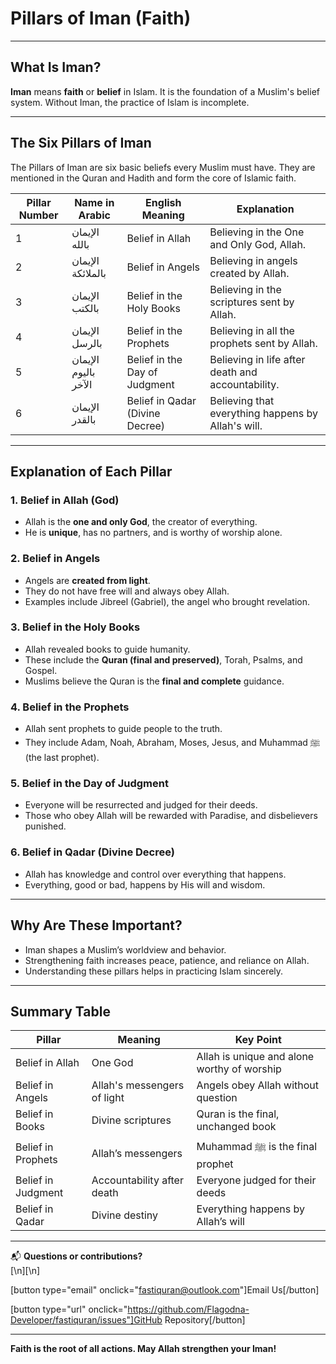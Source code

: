 # Pillars of Iman (Faith)

---

## What Is Iman?

**Iman** means **faith** or **belief** in Islam. It is the foundation of a Muslim's belief system. Without Iman, the practice of Islam is incomplete.

---

## The Six Pillars of Iman

The Pillars of Iman are six basic beliefs every Muslim must have. They are mentioned in the Quran and Hadith and form the core of Islamic faith.

| Pillar Number | Name in Arabic       | English Meaning                 | Explanation                                        |
| ------------- | -------------------- | ------------------------------- | -------------------------------------------------- |
| 1             | الإيمان بالله        | Belief in Allah                 | Believing in the One and Only God, Allah.          |
| 2             | الإيمان بالملائكة    | Belief in Angels                | Believing in angels created by Allah.              |
| 3             | الإيمان بالكتب       | Belief in the Holy Books        | Believing in the scriptures sent by Allah.         |
| 4             | الإيمان بالرسل       | Belief in the Prophets          | Believing in all the prophets sent by Allah.       |
| 5             | الإيمان باليوم الآخر | Belief in the Day of Judgment   | Believing in life after death and accountability.  |
| 6             | الإيمان بالقدر       | Belief in Qadar (Divine Decree) | Believing that everything happens by Allah's will. |

---

## Explanation of Each Pillar

### 1. Belief in Allah (God)

- Allah is the **one and only God**, the creator of everything.
- He is **unique**, has no partners, and is worthy of worship alone.

### 2. Belief in Angels

- Angels are **created from light**.
- They do not have free will and always obey Allah.
- Examples include Jibreel (Gabriel), the angel who brought revelation.

### 3. Belief in the Holy Books

- Allah revealed books to guide humanity.
- These include the **Quran (final and preserved)**, Torah, Psalms, and Gospel.
- Muslims believe the Quran is the **final and complete** guidance.

### 4. Belief in the Prophets

- Allah sent prophets to guide people to the truth.
- They include Adam, Noah, Abraham, Moses, Jesus, and Muhammad ﷺ (the last prophet).

### 5. Belief in the Day of Judgment

- Everyone will be resurrected and judged for their deeds.
- Those who obey Allah will be rewarded with Paradise, and disbelievers punished.

### 6. Belief in Qadar (Divine Decree)

- Allah has knowledge and control over everything that happens.
- Everything, good or bad, happens by His will and wisdom.

---

## Why Are These Important?

- Iman shapes a Muslim’s worldview and behavior.
- Strengthening faith increases peace, patience, and reliance on Allah.
- Understanding these pillars helps in practicing Islam sincerely.

---

## Summary Table

| Pillar             | Meaning                     | Key Point                                   |
| ------------------ | --------------------------- | ------------------------------------------- |
| Belief in Allah    | One God                     | Allah is unique and alone worthy of worship |
| Belief in Angels   | Allah's messengers of light | Angels obey Allah without question          |
| Belief in Books    | Divine scriptures           | Quran is the final, unchanged book          |
| Belief in Prophets | Allah’s messengers          | Muhammad ﷺ is the final prophet             |
| Belief in Judgment | Accountability after death  | Everyone judged for their deeds             |
| Belief in Qadar    | Divine destiny              | Everything happens by Allah’s will          |

---

📬 **Questions or contributions?**  
[\n][\n]

[button type="email" onclick="fastiquran@outlook.com"]Email Us[/button]

[button type="url" onclick="https://github.com/Flagodna-Developer/fastiquran/issues"]GitHub Repository[/button]

---

**Faith is the root of all actions. May Allah strengthen your Iman!**

